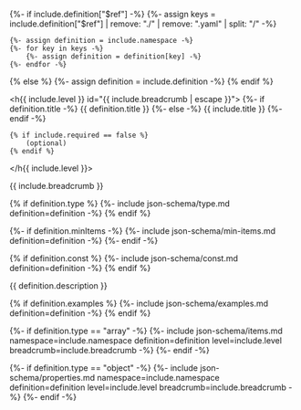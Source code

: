 {%- if include.definition["$ref"] -%}
	{%- assign keys = include.definition["$ref"] | remove: "./" | remove: ".yaml" | split: "/" -%}

	{%- assign definition = include.namespace -%}
	{%- for key in keys -%}
		{%- assign definition = definition[key] -%}
	{%- endfor -%}
{% else %}
	{%- assign definition = include.definition -%}
{% endif %}

<h{{ include.level }} id="{{ include.breadcrumb | escape }}">
	{%- if definition.title -%}
		{{ definition.title }}
	{%- else -%}
		{{ include.title }}
	{%- endif -%}

	{% if include.required == false %}
		(optional)
	{% endif %}
</h{{ include.level }}>

<div class="json-schema-object" markdown="1">

<span class="breadcrumb">{{ include.breadcrumb }}</span>

{% if definition.type %}
	{%- include json-schema/type.md definition=definition -%}
{% endif %}

{%- if definition.minItems -%}
	{%- include json-schema/min-items.md definition=definition -%}
{%- endif -%}

{% if definition.const %}
	{%- include json-schema/const.md definition=definition -%}
{% endif %}

{{ definition.description }}

{% if definition.examples %}
	{%- include json-schema/examples.md definition=definition -%}
{% endif %}

{%- if definition.type == "array" -%}
	{%- include json-schema/items.md namespace=include.namespace definition=definition level=include.level breadcrumb=include.breadcrumb -%}
{%- endif -%}

{%- if definition.type == "object" -%}
	{%- include json-schema/properties.md namespace=include.namespace definition=definition level=include.level breadcrumb=include.breadcrumb -%}
{%- endif -%}

</div>
